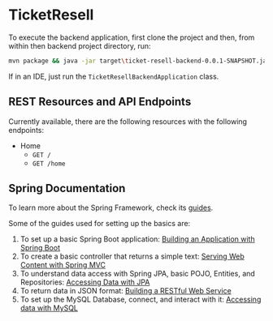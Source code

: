 # TicketResell

To execute the backend application, first clone the project and then, from within then backend project directory, run:

```bash
mvn package && java -jar target\ticket-resell-backend-0.0.1-SNAPSHOT.jar
```

If in an IDE, just run the `TicketResellBackendApplication` class.

## REST Resources and API Endpoints

Currently available, there are the following resources with the following endpoints:
* Home
    * `GET /`
    * `GET /home`

## Spring Documentation

To learn more about the Spring Framework, check its [guides](https://spring.io/guides).

Some of the guides used for setting up the basics are:
1. To set up a basic Spring Boot application: [Building an Application with Spring Boot](https://spring.io/guides/gs/spring-boot/)
2. To create a basic controller that returns a simple text: [Serving Web Content with Spring MVC](https://spring.io/guides/gs/serving-web-content/)
3. To understand data access with Spring JPA, basic POJO, Entities, and Repositories: [Accessing Data with JPA](https://spring.io/guides/gs/accessing-data-jpa/)
4. To return data in JSON format: [Building a RESTful Web Service](https://spring.io/guides/gs/rest-service/)
5. To set up the MySQL Database, connect, and interact with it: [Accessing data with MySQL](https://spring.io/guides/gs/accessing-data-mysql/)

